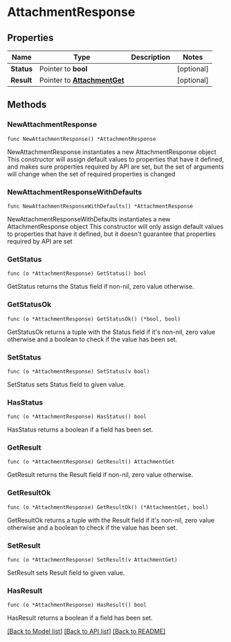# AttachmentResponse

## Properties

Name | Type | Description | Notes
------------ | ------------- | ------------- | -------------
**Status** | Pointer to **bool** |  | [optional] 
**Result** | Pointer to [**AttachmentGet**](AttachmentGet.md) |  | [optional] 

## Methods

### NewAttachmentResponse

`func NewAttachmentResponse() *AttachmentResponse`

NewAttachmentResponse instantiates a new AttachmentResponse object
This constructor will assign default values to properties that have it defined,
and makes sure properties required by API are set, but the set of arguments
will change when the set of required properties is changed

### NewAttachmentResponseWithDefaults

`func NewAttachmentResponseWithDefaults() *AttachmentResponse`

NewAttachmentResponseWithDefaults instantiates a new AttachmentResponse object
This constructor will only assign default values to properties that have it defined,
but it doesn't guarantee that properties required by API are set

### GetStatus

`func (o *AttachmentResponse) GetStatus() bool`

GetStatus returns the Status field if non-nil, zero value otherwise.

### GetStatusOk

`func (o *AttachmentResponse) GetStatusOk() (*bool, bool)`

GetStatusOk returns a tuple with the Status field if it's non-nil, zero value otherwise
and a boolean to check if the value has been set.

### SetStatus

`func (o *AttachmentResponse) SetStatus(v bool)`

SetStatus sets Status field to given value.

### HasStatus

`func (o *AttachmentResponse) HasStatus() bool`

HasStatus returns a boolean if a field has been set.

### GetResult

`func (o *AttachmentResponse) GetResult() AttachmentGet`

GetResult returns the Result field if non-nil, zero value otherwise.

### GetResultOk

`func (o *AttachmentResponse) GetResultOk() (*AttachmentGet, bool)`

GetResultOk returns a tuple with the Result field if it's non-nil, zero value otherwise
and a boolean to check if the value has been set.

### SetResult

`func (o *AttachmentResponse) SetResult(v AttachmentGet)`

SetResult sets Result field to given value.

### HasResult

`func (o *AttachmentResponse) HasResult() bool`

HasResult returns a boolean if a field has been set.


[[Back to Model list]](../README.md#documentation-for-models) [[Back to API list]](../README.md#documentation-for-api-endpoints) [[Back to README]](../README.md)


